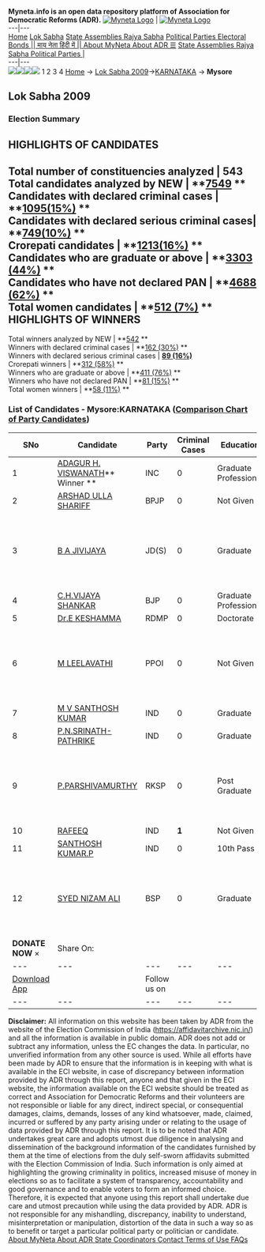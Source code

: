 **Myneta.info is an open data repository platform of Association for Democratic Reforms (ADR).**
[![Myneta Logo](https://www.myneta.info/lib/img/myneta-logo.png)](https://www.myneta.info/) | [![Myneta Logo](https://www.myneta.info/lib/img/adr-logo.png)](https://adrindia.org)  
---|---  
[Home](https://www.myneta.info/) [Lok Sabha](https://www.myneta.info/#ls "Lok Sabha") [ State Assemblies ](https://www.myneta.info/#sa "State Assemblies") [Rajya Sabha](https://www.myneta.info/#rs "Rajya Sabha") [Political Parties ](https://www.myneta.info/party "Political Parties") [ Electoral Bonds ](https://www.myneta.info/electoral_bonds "Electoral Bonds") [ || माय नेता हिंदी में || ](https://translate.google.co.in/translate?prev=hp&hl=en&js=y&u=www.myneta.info&sl=en&tl=hi&history_state0=) [ About MyNeta ](https://adrindia.org/content/about-myneta) [ About ADR ](https://adrindia.org/about-adr/who-we-are) [☰](javascript:void\(0\))
[ State Assemblies ](https://www.myneta.info/#sa "State Assemblies") [ Rajya Sabha ](https://www.myneta.info/#rs "Rajya Sabha") [ Political Parties ](https://www.myneta.info/party "Political Parties")
|   
---|---  
![](https://www.myneta.info/lib/img/banner/banner-1.png)![](https://www.myneta.info/lib/img/banner/banner-2.png)![](https://www.myneta.info/lib/img/banner/banner-3.png)![](https://www.myneta.info/lib/img/banner/banner-4.png)
1  2  3  4 
[Home](https://www.myneta.info/) → [Lok Sabha 2009](https://www.myneta.info/ls2009/)→[KARNATAKA](https://www.myneta.info/ls2009/index.php?action=show_constituencies&state_id=10) → **Mysore**
### 
## Lok Sabha 2009
###  Election Summary 
HIGHLIGHTS OF CANDIDATES  
---  
Total number of constituencies analyzed |  543   
Total candidates analyzed by NEW | **[7549](https://www.myneta.info/ls2009/index.php?action=summary&subAction=candidates_analyzed&sort=candidate#summary) **  
Candidates with declared criminal cases | **[1095(15%)](https://www.myneta.info/ls2009/index.php?action=summary&subAction=crime&sort=candidate#summary) **  
Candidates with declared serious criminal cases| **[749(10%)](https://www.myneta.info/ls2009/index.php?action=summary&subAction=serious_crime&sort=candidate#summary) **  
Crorepati candidates | **[1213(16%)](https://www.myneta.info/ls2009/index.php?action=summary&subAction=crorepati&sort=candidate#summary) **  
Candidates who are graduate or above | **[3303 (44%)](https://www.myneta.info/ls2009/index.php?action=summary&subAction=education&sort=candidate#summary) **  
Candidates who have not declared PAN | **[4688 (62%)](https://www.myneta.info/ls2009/index.php?action=summary&subAction=without_pan&sort=candidate#summary) **  
Total women candidates | **[512 (7%)](https://www.myneta.info/ls2009/index.php?action=summary&subAction=women_candidate&sort=candidate#summary) **  
HIGHLIGHTS OF WINNERS  
---  
Total winners analyzed by NEW | **[542](https://www.myneta.info/ls2009/index.php?action=summary&subAction=winner_analyzed&sort=candidate#summary) **  
Winners with declared criminal cases | **[162 (30%)](https://www.myneta.info/ls2009/index.php?action=summary&subAction=winner_crime&sort=candidate#summary) **  
Winners with declared serious criminal cases | **[89 (16%)](https://www.myneta.info/ls2009/index.php?action=summary&subAction=winner_serious_crime&sort=candidate#summary)**  
Crorepati winners | **[312 (58%)](https://www.myneta.info/ls2009/index.php?action=summary&subAction=winner_crorepati&sort=candidate#summary) **  
Winners who are graduate or above | **[411 (76%)](https://www.myneta.info/ls2009/index.php?action=summary&subAction=winner_education&sort=candidate#summary) **  
Winners who have not declared PAN | **[81 (15%)](https://www.myneta.info/ls2009/index.php?action=summary&subAction=winner_without_pan&sort=candidate#summary) **  
Total women winners | **[58 (11%)](https://www.myneta.info/ls2009/index.php?action=summary&subAction=winner_women&sort=candidate#summary) **  
### List of Candidates - Mysore:KARNATAKA ([Comparison Chart of Party Candidates](https://www.myneta.info/ls2009/comparisonchart.php?constituency_id=301))
SNo | Candidate| Party| Criminal Cases| Education| Age| Total Assets| Liabilities  
---|---|---|---|---|---|---|---  
1  | [ADAGUR H. VISWANATH](https://www.myneta.info/ls2009/candidate.php?candidate_id=4601)** Winner ** | INC | 0 | Graduate Professional| 59 | Rs 2,82,91,172 ~ 2 Crore+ | Rs 73,67,061 ~ 73 Lacs+  
2  | [ARSHAD ULLA SHARIFF](https://www.myneta.info/ls2009/candidate.php?candidate_id=4641) | BPJP | 0 | Not Given| 39 | Rs 2,99,00,000 ~ 2 Crore+ | Rs 0 ~   
3  | [B A JIVIJAYA](https://www.myneta.info/ls2009/candidate.php?candidate_id=4603) | JD(S) | 0 | Graduate| 71 | ![](https://myneta.info/image_v2.php?myneta_folder=ls2009&candidate_id=4603&col=ta) | ![](https://myneta.info/image_v2.php?myneta_folder=ls2009&candidate_id=4603&col=lia)  
4  | [C.H.VIJAYA SHANKAR](https://www.myneta.info/ls2009/candidate.php?candidate_id=4602) | BJP | 0 | Graduate Professional| 53 | Rs 1,74,93,189 ~ 1 Crore+ | Rs 29,69,040 ~ 29 Lacs+  
5  | [Dr.E KESHAMMA](https://www.myneta.info/ls2009/candidate.php?candidate_id=4647) | RDMP | 0 | Doctorate| 32 | Rs 1,83,000 ~ 1 Lacs+ | Rs 0 ~   
6  | [M LEELAVATHI](https://www.myneta.info/ls2009/candidate.php?candidate_id=4649) | PPOI | 0 | Not Given| 51 | ![](https://myneta.info/image_v2.php?myneta_folder=ls2009&candidate_id=4649&col=ta) | ![](https://myneta.info/image_v2.php?myneta_folder=ls2009&candidate_id=4649&col=lia)  
7  | [M V SANTHOSH KUMAR](https://www.myneta.info/ls2009/candidate.php?candidate_id=4652) | IND | 0 | Graduate| 27 | Rs 5,000 ~ 5 Thou+ | Rs 25,000 ~ 25 Thou+  
8  | [P.N.SRINATH-PATHRIKE](https://www.myneta.info/ls2009/candidate.php?candidate_id=5813) | IND | 0 | Graduate| 39 | Rs 2,80,000 ~ 2 Lacs+ | Rs 0 ~   
9  | [P.PARSHIVAMURTHY](https://www.myneta.info/ls2009/candidate.php?candidate_id=4656) | RKSP | 0 | Post Graduate| 41 | ![](https://myneta.info/image_v2.php?myneta_folder=ls2009&candidate_id=4656&col=ta) | ![](https://myneta.info/image_v2.php?myneta_folder=ls2009&candidate_id=4656&col=lia)  
10  | [RAFEEQ](https://www.myneta.info/ls2009/candidate.php?candidate_id=5812) | IND | **1** | Not Given| 27 | Rs 55,000 ~ 55 Thou+ | Rs 0 ~   
11  | [SANTHOSH KUMAR.P](https://www.myneta.info/ls2009/candidate.php?candidate_id=5814) | IND | 0 | 10th Pass| 35 | Rs 11,35,000 ~ 11 Lacs+ | Rs 5,00,000 ~ 5 Lacs+  
12  | [SYED NIZAM ALI](https://www.myneta.info/ls2009/candidate.php?candidate_id=4605) | BSP | 0 | Graduate| 51 | ![](https://myneta.info/image_v2.php?myneta_folder=ls2009&candidate_id=4605&col=ta) | ![](https://myneta.info/image_v2.php?myneta_folder=ls2009&candidate_id=4605&col=lia)  
|  **DONATE NOW** × |  Share On:  | [](https://api.whatsapp.com/send?text=https%3A%2F%2Fmyneta.info%2Fpunjab2022%2Findex.php%3Faction%3Dshow_constituencies%26state_id%3D19) | [](https://www.facebook.com/sharer/sharer.php?u=https%3A%2F%2Fmyneta.info%2Fpunjab2022%2Findex.php%3Faction%3Dshow_constituencies%26state_id%3D19) | [](https://twitter.com/share?url=https%3A%2F%2Fmyneta.info%2Fpunjab2022%2Findex.php%3Faction%3Dshow_constituencies%26state_id%3D19)  
---|---|---|---|---  
| [ Download App ](https://play.google.com/store/apps/details?id=com.webrosoft.myneta1&pcampaignid=pcampaignidMKT-Other-global-all-co-prtnr-py-PartBadge-Mar2515-1) | [](https://play.google.com/store/apps/details?id=com.webrosoft.myneta1&pcampaignid=pcampaignidMKT-Other-global-all-co-prtnr-py-PartBadge-Mar2515-1) |  Follow us on  | [](https://www.facebook.com/adrindia.org/) | [](https://twitter.com/adrspeaks) | [](https://groups.google.com/g/national-election-watch?hl=en&pli=1) | [](https://www.instagram.com/adrspeaks/) | [](https://www.youtube.com/user/adrspeaks) | [](https://sharechat.com/profile/adrspeaks)  
---|---|---|---|---|---|---|---|---  
**Disclaimer:** All information on this website has been taken by ADR from the website of the Election Commission of India (https://affidavitarchive.nic.in/) and all the information is available in public domain. ADR does not add or subtract any information, unless the EC changes the data. In particular, no unverified information from any other source is used. While all efforts have been made by ADR to ensure that the information is in keeping with what is available in the ECI website, in case of discrepancy between information provided by ADR through this report, anyone and that given in the ECI website, the information available on the ECI website should be treated as correct and Association for Democratic Reforms and their volunteers are not responsible or liable for any direct, indirect special, or consequential damages, claims, demands, losses of any kind whatsoever, made, claimed, incurred or suffered by any party arising under or relating to the usage of data provided by ADR through this report. It is to be noted that ADR undertakes great care and adopts utmost due diligence in analysing and dissemination of the background information of the candidates furnished by them at the time of elections from the duly self-sworn affidavits submitted with the Election Commission of India. Such information is only aimed at highlighting the growing criminality in politics, increased misuse of money in elections so as to facilitate a system of transparency, accountability and good governance and to enable voters to form an informed choice. Therefore, it is expected that anyone using this report shall undertake due care and utmost precaution while using the data provided by ADR. ADR is not responsible for any mishandling, discrepancy, inability to understand, misinterpretation or manipulation, distortion of the data in such a way so as to benefit or target a particular political party or politician or candidate. 
[ About MyNeta ](https://adrindia.org/content/about-myneta) [ About ADR ](https://adrindia.org/about-adr/who-we-are) [ State Coordinators ](https://adrindia.org/about-adr/state-coordinators) [ Contact ](https://adrindia.org/contact-us) [ Terms of Use ](https://adrindia.org/content/adr-terms-use) [ FAQs ](https://adrindia.org/content/faqs)
